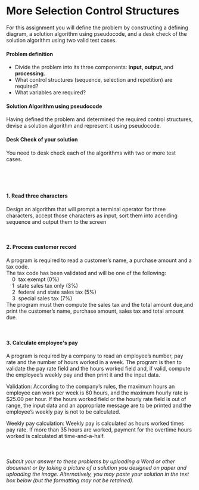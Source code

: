 # More Selection Control Structures

<p>For this assignment you will&nbsp;define the problem by constructing a defining diagram, a solution algorithm using pseudocode, and a desk check of the solution algorithm using two valid test cases.</p>
<h4>Problem definition</h4>
<ul>
<li>Divide the problem into its three components: <strong>input, output, </strong>and<strong> processing</strong>.&nbsp;</li>
<li>What control structures (sequence, selection and repetition) are required?</li>
<li>What variables are required?</li>
</ul>
<h4>Solution Algorithm using pseudocode</h4>
<p>Having defined the problem and determined the required control structures, devise a solution algorithm and represent it using pseudocode.&nbsp;</p>
<h4>Desk Check of your solution</h4>
<p>You need to desk check each of the algorithms with two or more test cases.&nbsp;</p>
<p>&nbsp;</p>
<p>&nbsp;</p>
<h4></h4>
<h4>1.&nbsp;Read three characters</h4>
<p>Design an algorithm that will prompt a terminal operator for three characters, accept&nbsp;those characters as input, sort them into acending sequence and output them to the&nbsp;screen</p>
<p>&nbsp;</p>
<h4>2.&nbsp;Process customer record</h4>
<p>A program is required to read a customer&rsquo;s name, a purchase amount and a tax code. <br />The tax code has been validated and will be one of the following:<br />&nbsp; &nbsp; 0 &nbsp;tax exempt (0%)<br />&nbsp; &nbsp; 1 &nbsp;state sales tax only (3%)<br />&nbsp; &nbsp; 2 &nbsp;federal and state sales tax (5%)<br />&nbsp; &nbsp; 3 &nbsp;special sales tax (7%)<br />The program must then compute the sales tax and the total amount due,and print&nbsp;the customer&rsquo;s name, purchase amount, sales tax and total amount due.</p>
<p>&nbsp;</p>
<h4>3.&nbsp;Calculate employee's pay</h4>
<p>A program is required by a company to read an employee&rsquo;s number, pay rate and the&nbsp;number of hours worked in a week. The program is then to validate the pay rate field&nbsp;and the hours worked field and, if valid, compute the employee&rsquo;s weekly pay and then&nbsp;print it and the input data.</p>
<p>Validation: According to the company&rsquo;s rules, the maximum hours an employee can work per week is 60 hours, and the maximum hourly rate is $25.00 per hour. If the hours&nbsp;worked field or the hourly rate field is out of range, the input data and an appropriate&nbsp;message are to be printed and the employee&rsquo;s weekly pay is not to be calculated.</p>
<p>Weekly pay calculation: Weekly pay is calculated as hours worked times pay rate. If more than 35 hours are worked, payment for the overtime hours worked is calculated&nbsp;at time-and-a-half.</p>
<p>&nbsp;</p>
<h4></h4>
<p><em>Submit your answer to these problems by uploading a Word or other document or by taking a picture of a solution you designed on paper and uploading the image. Alternatively, you may paste your solution in the text box below (but the formatting may not be retained).</em></p>